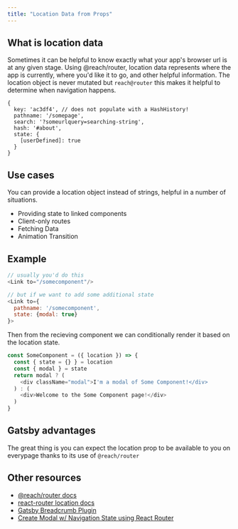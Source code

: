```yaml
---
title: "Location Data from Props"
---
```


## What is location data

Sometimes it can be helpful to know exactly what your app's browser url is at any given stage. Using @reach/router, location data represents where the app is currently, where you'd like it to go, and other helpful information. The location object is never mutated but `reach@router` this makes it helpful to determine when navigation happens.

```js:title=location object
{
  key: 'ac3df4', // does not populate with a HashHistory!
  pathname: '/somepage',
  search: '?someurlquery=searching-string',
  hash: '#about',
  state: {
    [userDefined]: true
  }
}
```

## Use cases

You can provide a location object instead of strings, helpful in a number of situations.

- Providing state to linked components
- Client-only routes
- Fetching Data
- Animation Transition

## Example

```js:title=index.js
// usually you'd do this
<Link to="/somecomponent"/>

// but if we want to add some additional state
<Link to={
  pathname: '/somecomponent',
  state: {modal: true}
}>
```

Then from the recieving component we can conditionally render it based on the location state.

```js:title=some-component.js
const SomeComponent = ({ location }) => {
  const { state = {} } = location
  const { modal } = state
  return modal ? (
    <div className="modal">I'm a modal of Some Component!</div>
  ) : (
    <div>Welcome to the Some Component page!</div>
  )
}
```

## Gatsby advantages

The great thing is you can expect the location prop to be available to you on everypage thanks to its use of `@reach/router`

## Other resources

- [@reach/router docs](https://reach.tech/router/api/Location)
- [react-router location docs](https://github.com/ReactTraining/react-router/blob/master/packages/react-router/docs/api/location.md)
- [Gatsby Breadcrumb Plugin](https://www.gatsbyjs.org/packages/gatsby-plugin-breadcrumb/#breadcrumb-props)
- [Create Modal w/ Navigation State using React Router](https://codedaily.io/tutorials/47/Create-a-Modal-Route-with-Link-and-Nav-State-in-React-Router)
